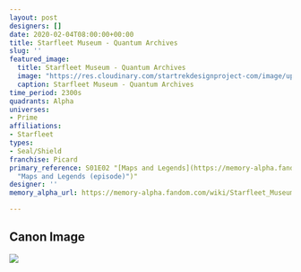 ```yaml
---
layout: post
designers: []
date: 2020-02-04T08:00:00+00:00
title: Starfleet Museum - Quantum Archives
slug: ''
featured_image:
  title: Starfleet Museum - Quantum Archives
  image: "https://res.cloudinary.com/startrekdesignproject-com/image/upload/v1580843882/StarfleetMuseum-QuantumArchives.png"
  caption: Starfleet Museum - Quantum Archives
time_period: 2300s
quadrants: Alpha
universes:
- Prime
affiliations:
- Starfleet
types:
- Seal/Shield
franchise: Picard
primary_reference: S01E02 "[Maps and Legends](https://memory-alpha.fandom.com/wiki/Maps_and_Legends_(episode)
  "Maps and Legends (episode)")"
designer: ''
memory_alpha_url: https://memory-alpha.fandom.com/wiki/Starfleet_Museum_Quantum_Archive

---
```

## Canon Image

![](https://res.cloudinary.com/startrekdesignproject-com/image/upload/v1580843882/StarfleetMuseum-QuantumArchives_PCD1x1.jpg)